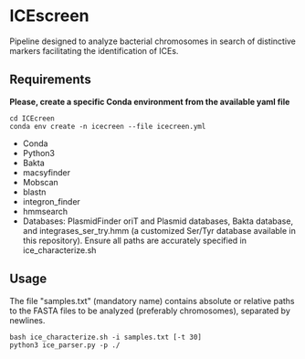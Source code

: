 # ICEscreen

Pipeline designed to analyze bacterial chromosomes in search of distinctive markers facilitating the identification of ICEs.

## Requirements
**Please, create a specific Conda environment from the available yaml file**
```
cd ICEcreen
conda env create -n icecreen --file icecreen.yml
```

- Conda
- Python3
- Bakta
- macsyfinder
- Mobscan
- blastn
- integron_finder
- hmmsearch
- Databases: PlasmidFinder oriT and Plasmid databases, Bakta database, and integrases_ser_try.hmm (a customized Ser/Tyr database available in this repository). Ensure all paths are accurately specified in ice_characterize.sh

## Usage
The file "samples.txt" (mandatory name) contains absolute or relative paths to the FASTA files to be analyzed (preferably chromosomes), separated by newlines.
```
bash ice_characterize.sh -i samples.txt [-t 30]
python3 ice_parser.py -p ./
```
